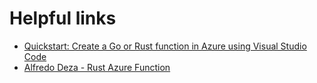 # Helpful links

- [Quickstart: Create a Go or Rust function in Azure using Visual Studio Code](https://learn.microsoft.com/en-us/azure/azure-functions/create-first-function-vs-code-other?tabs=rust%2Cmacos&WT.mc_id=academic-0000-alfredodeza)
- [Alfredo Deza - Rust Azure Function](https://github.com/alfredodeza/rust-azure-function)